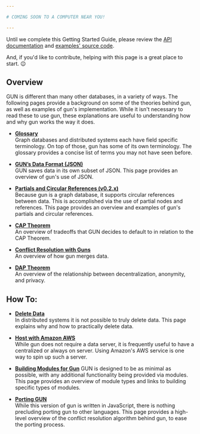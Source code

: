 ```yaml
---

# COMING SOON TO A COMPUTER NEAR YOU!

--- 
```


Until we complete this Getting Started Guide, please review the [API documentation](API-(v0.3.x)) and [examples' source code](../blob/master/examples).

And, if you'd like to contribute, helping with this page is a great place to start. :wink: 

## Overview

GUN is different than many other databases, in a variety of ways.  The following pages provide a background on some of the theories behind gun, as well as examples of gun's implementation.  While it isn't necessary to read these to use gun, these explanations are useful to understanding how and why gun works the way it does.

 - **[Glossary](Glossary)**  
   Graph databases and distributed systems each have field specific terminology.  On top of those, gun has some of its own terminology.  The glossary provides a concise list of terms you may not have seen before.

 - **[GUN’s Data Format (JSON)](GUN’s-Data-Format-(JSON))**  
   GUN saves data in its own subset of JSON.  This page provides an overview of gun's use of JSON.

 - **[Partials and Circular References (v0.2.x)](Partials-and-Circular-References-(v0.2.x))**  
   Because gun is a graph database, it supports circular references between data.  This is accomplished via the use of partial nodes and references.  This page provides an overview and examples of gun's partials and circular references.

 - **[CAP Theorem](CAP-Theorem)**  
   An overview of tradeoffs that GUN decides to default to in relation to the CAP Theorem.

 - **[Conflict Resolution with Guns](Conflict-Resolution-with-Guns)**  
   An overview of how gun merges data.

 - **[DAP Theorem](DAP-Theorem)**  
   An overview of the relationship between decentralization, anonymity, and privacy.


## How To:
 - **[Delete Data](Delete)**  
   In distributed systems it is not possible to truly delete data.  This page explains why and how to practically delete data.
  
 - **[Host with Amazon AWS](Hosting-with-Amazon-AWS)**  
   While gun does not require a data server, it is frequently useful to have a centralized or always on server.  Using Amazon's AWS service is one way to spin up such a server.

 - **[Building Modules for Gun](Building-Modules-for-Gun)**
   GUN is designed to be as minimal as possible, with any additional functionality being provided via modules. This page provides an overview of module types and links to building specific types of modules.

 - **[Porting GUN](Porting-GUN)**  
   While this version of gun is written in JavaScript, there is nothing precluding porting gun to other languages.  This page provides a high-level overview of the conflict resolution algorithm behind gun, to ease the porting process.